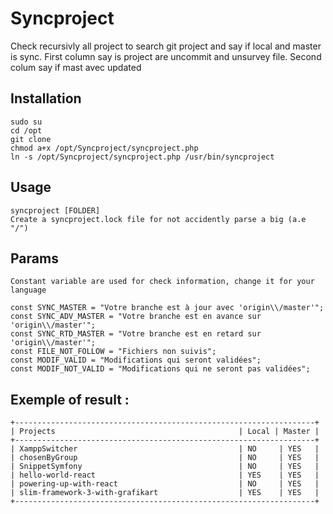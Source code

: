 Syncproject
===========

Check recursivly all project to search git project and say if local and master is sync.
First column say is project are uncommit and unsurvey file.
Second colum say if mast avec updated

Installation
-----------

	sudo su
	cd /opt
	git clone
	chmod a+x /opt/Syncproject/syncproject.php
	ln -s /opt/Syncproject/syncproject.php /usr/bin/syncproject

Usage
-----

	syncproject [FOLDER]
	Create a syncproject.lock file for not accidently parse a big (a.e "/")

Params
------

	Constant variable are used for check information, change it for your language

	const SYNC_MASTER = "Votre branche est à jour avec 'origin\\/master'";
	const SYNC_ADV_MASTER = "Votre branche est en avance sur 'origin\\/master'";
	const SYNC_RTD_MASTER = "Votre branche est en retard sur 'origin\\/master'";
	const FILE_NOT_FOLLOW = "Fichiers non suivis";
	const MODIF_VALID = "Modifications qui seront validées";
	const MODIF_NOT_VALID = "Modifications qui ne seront pas validées";


Exemple of result :
-------------------

	+-------------------------------------------------------------------+
	| Projects                                         | Local | Master |
	+-------------------------------------------------------------------+
	| XamppSwitcher                                    | NO     | YES   |
	| chosenByGroup                                    | NO     | YES   |
	| SnippetSymfony                                   | NO     | YES   |
	| hello-world-react                                | YES    | YES   |
	| powering-up-with-react                           | NO     | YES   |
	| slim-framework-3-with-grafikart                  | YES    | YES   |
	+-------------------------------------------------------------------+